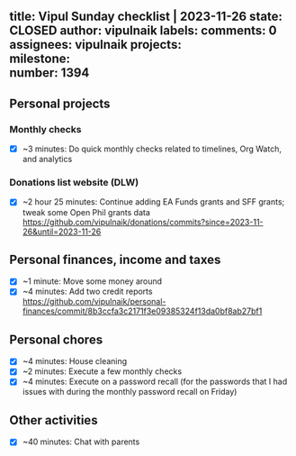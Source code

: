 title:	Vipul Sunday checklist | 2023-11-26
state:	CLOSED
author:	vipulnaik
labels:	
comments:	0
assignees:	vipulnaik
projects:	
milestone:	
number:	1394
--
## Personal projects

### Monthly checks

- [x] ~3 minutes: Do quick monthly checks related to timelines, Org Watch, and analytics

### Donations list website (DLW)

- [x] ~2 hour 25 minutes: Continue adding EA Funds grants and SFF grants; tweak some Open Phil grants data https://github.com/vipulnaik/donations/commits?since=2023-11-26&until=2023-11-26

## Personal finances, income and taxes

- [x] ~1 minute: Move some money around
- [x] ~4 minutes: Add two credit reports https://github.com/vipulnaik/personal-finances/commit/8b3ccfa3c2171f3e09385324f13da0bf8ab27bf1

## Personal chores

- [x] ~4 minutes: House cleaning
- [x] ~2 minutes: Execute a few monthly checks
- [x] ~4 minutes: Execute on a password recall (for the passwords that I had issues with during the monthly password recall on Friday)

## Other activities

- [x] ~40 minutes: Chat with parents
